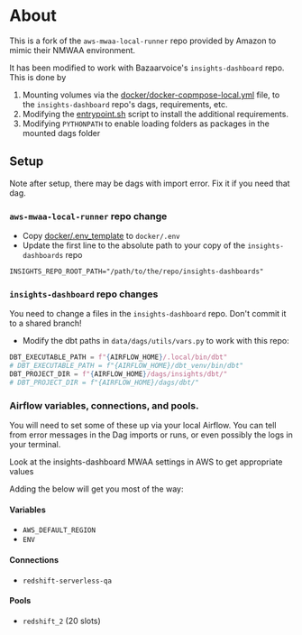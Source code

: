 # About

This is a fork of the `aws-mwaa-local-runner` repo provided by Amazon
to mimic their NMWAA environment.

It has been modified to work with Bazaarvoice's `insights-dashboard` repo.
This is done by
1. Mounting volumes via the
[docker/docker-copmpose-local.yml](docker-compose-local.yml)
file,
to the `insights-dashboard` repo's dags, requirements, etc.
2.  Modifying the
[entrypoint.sh](docker/script/entrypoint.sh)
script to install the additional requirements.
3.  Modifying `PYTHONPATH` to enable loading folders as packages in the mounted dags folder


## Setup
Note after setup, there may be dags with import error.
Fix it if you need that dag.

### `aws-mwaa-local-runner` repo change
- Copy [docker/.env_template](./docker/.env_template) to `docker/.env`
- Update the first line to the absolute path to your copy of the `insights-dashboards` repo
```
INSIGHTS_REPO_ROOT_PATH="/path/to/the/repo/insights-dashboards"
```

### `insights-dashboard` repo changes
You need to change a files in the `insights-dashboard` repo.
Don't commit it to a shared branch!

- Modify the dbt paths in `data/dags/utils/vars.py` to work with this repo:
```python
DBT_EXECUTABLE_PATH = f"{AIRFLOW_HOME}/.local/bin/dbt"
# DBT_EXECUTABLE_PATH = f"{AIRFLOW_HOME}/dbt_venv/bin/dbt"
DBT_PROJECT_DIR = f"{AIRFLOW_HOME}/dags/insights/dbt/"
# DBT_PROJECT_DIR = f"{AIRFLOW_HOME}/dags/dbt/"
```

### Airflow variables, connections, and pools.
You will need to set some of these up via your local Airflow.
You can tell from error messages in the Dag imports
or runs, or even possibly the logs in your terminal.

Look at the insights-dashboard MWAA settings in AWS
to get appropriate values

Adding the below will get you most of the way:

#### Variables
- `AWS_DEFAULT_REGION`
- `ENV`

#### Connections
- `redshift-serverless-qa`

#### Pools
- `redshift_2` (20 slots)

